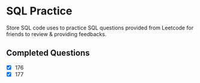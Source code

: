 # SQL Practice

Store SQL code uses to practice SQL questions provided from Leetcode for friends to review & providing feedbacks.

## Completed Questions

- [x] 176  
- [X] 177
